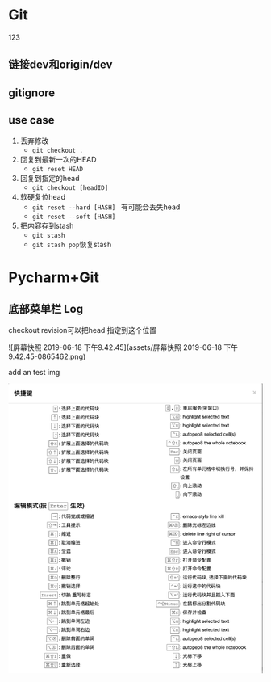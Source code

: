 # Git
123

## 链接dev和origin/dev


## gitignore

## use case

1. 丢弃修改
   - `git checkout .`
2. 回复到最新一次的HEAD
   - `git reset HEAD`
3. 回复到指定的head
   - `git checkout [headID]`
4. 软硬复位head
   - `git reset --hard [HASH] ` 有可能会丢失head
   - `git reset --soft [HASH] `
5. 把内容存到stash
   - `git stash `
   - `git stash pop`恢复stash

# Pycharm+Git

## 底部菜单栏 Log

checkout revision可以把head 指定到这个位置

![屏幕快照 2019-06-18 下午9.42.45](assets/屏幕快照 2019-06-18 下午9.42.45-0865462.png)

add an test img

![test](assets/test.png)